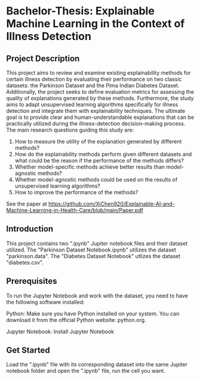 # Bachelor-Thesis: Explainable Machine Learning in the Context of Illness Detection
## Project Description
This project aims to review and examine existing explainability methods for certain illness detection by evaluating their performance on two classic datasets: the Parkinson Dataset and the Pima Indian Diabetes Dataset. Additionally, the project seeks to define evaluation metrics for assessing the quality of explanations generated by these methods. Furthermore, the study aims to adapt unsupervised learning algorithms specifically for illness detection and integrate them with explainability techniques. The ultimate goal is to provide clear and human-understandable explanations that can be practically utilized during the illness-detection decision-making process.
The main research questions guiding this study are:
1) How to measure the utility of the explanation generated
by different methods?
2) How do the explainability methods perform given different datasets and what could be the reason if the
performance of the methods differs?
3) Whether model-specific methods achieve better results
than model-agnostic methods?
4) Whether model-agnostic methods could be used on the
results of unsupervised learning algorithms?
5) How to improve the performance of the methods?

See the paper at https://github.com/XiChen920/Explainable-AI-and-Machine-Learning-in-Health-Care/blob/main/Paper.pdf
## Introduction
This project contains two ".ipynb" Jupiter notebook files and their dataset utilized. The "Parkinson Dataset Notebook.ipynb" utilizes the dataset "parkinson.data". The "Diabetes Dataset Notebook" utlizes the dataset "diabetes.csv".

## Prerequisites
To run the Jupyter Notebook and work with the dataset, you need to have the following software installed:

Python: Make sure you have Python installed on your system. You can download it from the official Python website: python.org.


Jupyter Notebook: Install Jupyter Notebook 

## Get Started
Load the ".ipynb" file with its corresponding dataset into the same Jupiter notebook folder and open the ".ipynb" file, run the cell you want.
